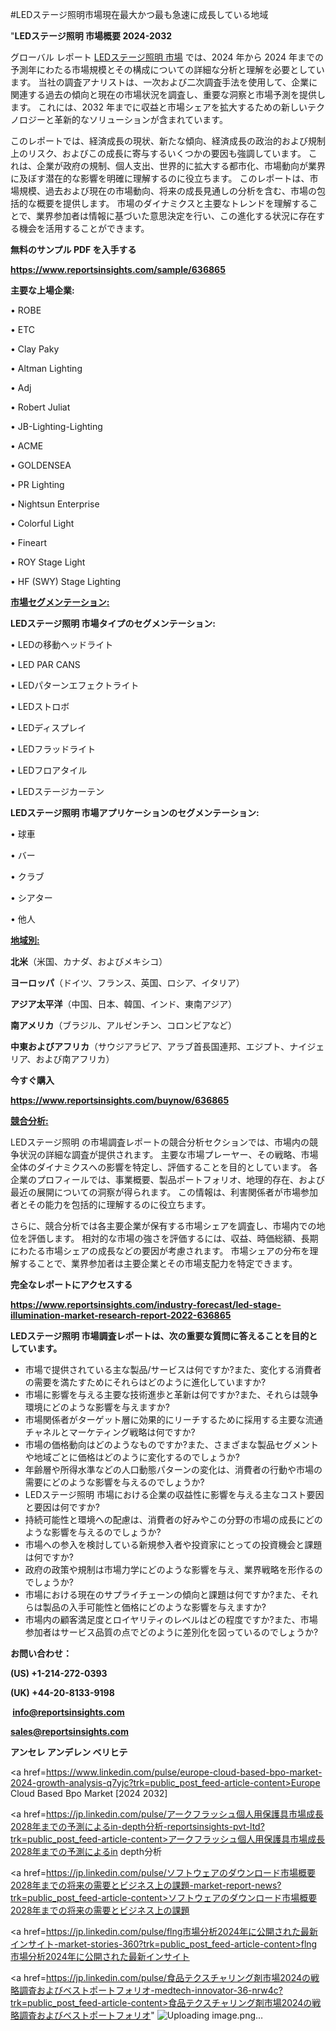 #LEDステージ照明市場現在最大かつ最も急速に成長している地域

"<strong>LEDステージ照明 市場概要 2024-2032</strong>

グローバル レポート <a href=https://www.reportsinsights.com/sample/636865>LEDステージ照明 市場</a> では、2024 年から 2024 年までの予測年にわたる市場規模とその構成についての詳細な分析と理解を必要としています。 当社の調査アナリストは、一次および二次調査手法を使用して、企業に関連する過去の傾向と現在の市場状況を調査し、重要な洞察と市場予測を提供します。 これには、2032 年までに収益と市場シェアを拡大​​するための新しいテクノロジーと革新的なソリューションが含まれています。

このレポートでは、経済成長の現状、新たな傾向、経済成長の政治的および規制上のリスク、およびこの成長に寄与するいくつかの要因も強調しています。 これは、企業が政府の規制、個人支出、世界的に拡大する都市化、市場動向が業界に及ぼす潜在的な影響を明確に理解するのに役立ちます。 このレポートは、市場規模、過去および現在の市場動向、将来の成長見通しの分析を含む、市場の包括的な概要を提供します。 市場のダイナミクスと主要なトレンドを理解することで、業界参加者は情報に基づいた意思決定を行い、この進化する状況に存在する機会を活用することができます。

<strong><b>無料のサンプル PDF を入手する</b></strong>

<a href=https://www.reportsinsights.com/sample/636865><strong><u>https://www.reportsinsights.com/sample/636865</u></strong></a>

<strong>主要な上場企業:</strong>

• ROBE

• ETC

• Clay Paky

• Altman Lighting

• Adj

• Robert Juliat

• JB-Lighting-Lighting

• ACME

• GOLDENSEA

• PR Lighting

• Nightsun Enterprise

• Colorful Light

• Fineart

• ROY Stage Light

• HF (SWY) Stage Lighting

<strong><u>市場セグメンテーション</u></strong><strong><u>:</u></strong>

<strong>LEDステージ照明 市場タイプのセグメンテーション:</strong>

• LEDの移動ヘッドライト

• LED PAR CANS

• LEDパターンエフェクトライト

• LEDストロボ

• LEDディスプレイ

• LEDフラッドライト

• LEDフロアタイル

• LEDステージカーテン

<strong>LEDステージ照明 市場アプリケーションのセグメンテーション:</strong>

• 球車

• バー

• クラブ

• シアター

• 他人

<strong><u>地域別</u></strong><strong><u>:</u></strong>

<strong>北米</strong>（米国、カナダ、およびメキシコ）

<strong>ヨーロッパ</strong>（ドイツ、フランス、英国、ロシア、イタリア）

<strong>アジア太平洋</strong>（中国、日本、韓国、インド、東南アジア）

<strong>南アメリカ</strong>（ブラジル、アルゼンチン、コロンビアなど）

<strong>中東およびアフリカ</strong>（サウジアラビア、アラブ首長国連邦、エジプト、ナイジェリア、および南アフリカ）

<strong>今すぐ購入</strong>

<a href=https://www.reportsinsights.com/buynow/636865><strong><u>https://www.reportsinsights.com/buynow/636865</u></strong></a>

<strong><u>競合分析:</u></strong>

LEDステージ照明 の市場調査レポートの競合分析セクションでは、市場内の競争状況の詳細な調査が提供されます。 主要な市場プレーヤー、その戦略、市場全体のダイナミクスへの影響を特定し、評価することを目的としています。 各企業のプロフィールでは、事業概要、製品ポートフォリオ、地理的存在、および最近の展開についての洞察が得られます。 この情報は、利害関係者が市場参加者とその能力を包括的に理解するのに役立ちます。

さらに、競合分析では各主要企業が保有する市場シェアを調査し、市場内での地位を評価します。 相対的な市場の強さを評価するには、収益、時価総額、長期にわたる市場シェアの成長などの要因が考慮されます。 市場シェアの分布を理解することで、業界参加者は主要企業とその市場支配力を特定できます。

<strong>完全なレポートにアクセスする</strong>

<a href=https://www.reportsinsights.com/industry-forecast/led-stage-illumination-market-research-report-2022-636865><strong><u><b>https://www.reportsinsights.com/industry-forecast/led-stage-illumination-market-research-report-2022-636865</b></u></strong></a>

<strong><b>LEDステージ照明 市場調査レポートは、次の重要な質問に答えることを目的としています。</b></strong>
<ul>
  <li>市場で提供されている主な製品/サービスは何ですか?また、変化する消費者の需要を満たすためにそれらはどのように進化していますか?</li>
  <li>市場に影響を与える主要な技術進歩と革新は何ですか?また、それらは競争環境にどのような影響を与えますか?</li>
  <li>市場関係者がターゲット層に効果的にリーチするために採用する主要な流通チャネルとマーケティング戦略は何ですか?</li>
  <li>市場の価格動向はどのようなものですか?また、さまざまな製品セグメントや地域ごとに価格はどのように変化するのでしょうか?</li>
  <li>年齢層や所得水準などの人口動態パターンの変化は、消費者の行動や市場の需要にどのような影響を与えるのでしょうか?</li>
  <li>LEDステージ照明 市場における企業の収益性に影響を与える主なコスト要因と要因は何ですか?</li>
  <li>持続可能性と環境への配慮は、消費者の好みやこの分野の市場の成長にどのような影響を与えるのでしょうか?</li>
  <li>市場への参入を検討している新規参入者や投資家にとっての投資機会と課題は何ですか?</li>
  <li>政府の政策や規制は市場力学にどのような影響を与え、業界戦略を形作るのでしょうか?</li>
  <li>市場における現在のサプライチェーンの傾向と課題は何ですか?また、それらは製品の入手可能性と価格にどのような影響を与えますか?</li>
  <li>市場内の顧客満足度とロイヤリティのレベルはどの程度ですか?また、市場参加者はサービス品質の点でどのように差別化を図っているのでしょうか?</li>
</ul>
<strong>お問い合わせ：</strong>

<strong>(US) +1-214-272-0393</strong>

<strong>(UK) +44-20-8133-9198</strong>

<strong> </strong><a href=info@reportsinsights.com><strong><u>info@reportsinsights.com</u></strong></a>

<a href=sales@reportsinsights.com><strong><u>sales@reportsinsights.com</u></strong></a>

<strong>アンセレ アンデレン ベリヒテ</strong>

<a href=https://www.linkedin.com/pulse/europe-cloud-based-bpo-market-2024-growth-analysis-q7yjc?trk=public_post_feed-article-content>Europe Cloud Based Bpo Market [2024 2032]</a>

<a href=https://jp.linkedin.com/pulse/アークフラッシュ個人用保護具市場成長2028年までの予測によるin-depth分析-reportsinsights-pvt-ltd?trk=public_post_feed-article-content>アークフラッシュ個人用保護具市場成長2028年までの予測によるin depth分析</a>

<a href=https://jp.linkedin.com/pulse/ソフトウェアのダウンロード市場概要2028年までの将来の需要とビジネス上の課題-market-report-news?trk=public_post_feed-article-content>ソフトウェアのダウンロード市場概要2028年までの将来の需要とビジネス上の課題</a>

<a href=https://jp.linkedin.com/pulse/flng市場分析2024年に公開された最新インサイト-market-stories-360?trk=public_post_feed-article-content>flng市場分析2024年に公開された最新インサイト</a>

<a href=https://jp.linkedin.com/pulse/食品テクスチャリング剤市場2024の戦略調査およびベストポートフォリオ-medtech-innovator-36-nrw4c?trk=public_post_feed-article-content>食品テクスチャリング剤市場2024の戦略調査およびベストポートフォリオ</a>"
![Uploading image.png…]()
